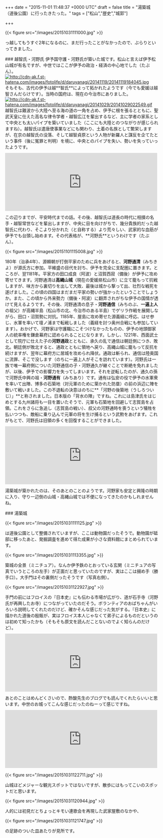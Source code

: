 
+++
date = "2015-11-01 11:48:37 +0000 UTC"
draft = false
title = "湯築城（道後公園）に行ったきたった。"
tags = ["松山","歴史","城郭"]

+++


{{< figure src="/images/20151031111000.jpg"  >}}

っ越してもうすぐ2年になるのに、まだ行ったことがなかったので、ぶらりといってきました。

<div class="section">
    ### 越智氏・河野氏
    伊予国守護・河野氏が築いた城です。松山と言えば伊予松山城が有名ですが、中世ではここが伊予の政治・経済の中心地でした（たぶん）。<a href="http://cdn-ak.f.st-hatena.com/images/fotolife/d/daruyanagi/20141119/20141119184045.jpg" class="http-image" target="_blank"><img src="https://cdn-ak.f.st-hatena.com/images/fotolife/d/daruyanagi/20141119/20141119184045.jpg" class="http-image" alt="http://cdn-ak.f.st-hatena.com/images/fotolife/d/daruyanagi/20141119/20141119184045.jpg"/></a>そもそも、古代の伊予は越**智氏**によって拓かれたようです（今でも愛媛は越智さんだらけです）。当時の国府は、現在の今治市にありました。<a href="http://cdn-ak.f.st-hatena.com/images/fotolife/d/daruyanagi/20141029/20141029022549.gif" class="http-image" target="_blank"><img src="https://cdn-ak.f.st-hatena.com/images/fotolife/d/daruyanagi/20141029/20141029022549.gif" class="http-image" alt="http://cdn-ak.f.st-hatena.com/images/fotolife/d/daruyanagi/20141029/20141029022549.gif"/></a>越智氏は難波から大陸へ至る海の道の一角を占め、伊予に根を張るとともに、聖武天皇に仕えた高名な律令学者・越智広江を輩出するなど、主に学者の家系として中央とも太いパイプを築いていました（ここにも大陸とのつながりが感じられますね）。越智氏は遣唐使事業などにも関わり、土着の名族として繁栄しますが、在京の越智氏の没落、そして越智貞原という人物が新羅人と謀反を企てたという事件（後に冤罪と判明）を境に、中央とのパイプを失い、勢いを失っていったようです。<iframe src="https://hatenablog-parts.com/embed?url=https%3A%2F%2Fblog.daruyanagi.jp%2Fentry%2F2014%2F10%2F29%2F040210" title="『古代越智氏の研究』 - だるろぐ" class="embed-card embed-blogcard" scrolling="no" frameborder="0" style="display: block; width: 100%; height: 190px; max-width: 500px; margin: 10px 0px;"></iframe>この辺りまでが、平安時代までの話。その後、越智氏は道長の時代に相撲の名手・越智常世などを輩出しますが、中央に目を向けがちで、幾分貴族的だった越智氏に代わり、そこより分かれた（と自称する）より荒々しい、武家的な血筋が伊予でも台頭し始めます。その代表格が、**河野氏**というわけです（たぶん）。

{{< figure src="/images/20151101115008.jpg"  >}}

180年（治承4年）、源頼朝が打倒平家のために兵をあげると、**河野通清**（みちきよ）が源氏方に参加。平維盛の目代を討ち、伊予を完全に支配圏に置きます。ところが、翌1181年。平家方の田口成良（阿波）と沼賀西寂（備後）が伊予に攻め寄せてきます。河野通清は**高縄山城**（現在の愛媛県松山市）に立て籠もって抗戦しますが、味方から裏切りを出して大敗、最後は城から撃って出、壮烈な戦死を遂げました。この頃の四国はまだまだ平家の勢いが強かったということでしょうか。また、この頃から外来勢力（備後・阿波）に翻弄されがちな伊予の国情が透けて見えるようです。その後、河野通清の息子・**河野通信**（みちのぶ、**一遍上人**の祖父）が高縄半島（松山市の北、今治市のある半島）でゲリラ作戦を展開しながら、田口・沼賀勢に対抗。1185年、屋島に攻め寄せた源義経に呼応、はせ参じ、水軍を率いて壇ノ浦まで転戦しました（義経を討つ奥州合戦にも参加しています）。おかげで、河野家は守護職にこそつけなかったものの、伊予の地頭御家人の統率権を鎌倉幕府に認められることになります。しかし、1221年、西面武士として院庁に仕えた子の**河野通政**とともに、承久の乱で通信は朝廷側につき、敗北。朝廷側が敗北すると、通政とともに領地へ戻り、高縄山城に籠もって反抗を続けますが、翌年に幕府方に居城を攻められ降伏。通政は斬られ、通信は陸奥国に流罪、そこで没します（のちに一遍上人がそこを訪れています）。河野氏は一族で唯一幕府側についた河野通信の子・河野通久が継ぐことで断絶を免れましたが、以後、伊予での影響力を失ってしまいます。それを逆転したのが、通久の孫で河野氏中興の祖・**河野通有**（みちあり）です。通有は弘安の役で伊予の水軍衆を率いて出陣、博多の石築地（対元軍のために築かれた防塁）の前の浜辺に陣を敷いて戦いました。この不退転の決意はのちに**「河野の後築地（うしろついじ）」**と称されました。日本版の「背水の陣」ですね。これには島津氏をはじめとする九州諸将も一目を置いたそうで、元軍も石築地を回避して志賀島を占領。これをさらに急追し（志賀島の戦い）、叔父の河野通時を喪うという犠牲を払いつつも、敵船に乗り込んで元軍の将を生け捕るという武勲をあげます。これがもとで、河野氏は旧領の多くを回復することができました。<iframe src="https://hatenablog-parts.com/embed?url=https%3A%2F%2Fblog.daruyanagi.jp%2Fentry%2F2014%2F11%2F19%2F194114" title="『伊予河野氏と中世瀬戸内世界―戦国時代の西国守護 』 - だるろぐ" class="embed-card embed-blogcard" scrolling="no" frameborder="0" style="display: block; width: 100%; height: 190px; max-width: 500px; margin: 10px 0px;"></iframe>湯築城が築かれたのは、そのあとのことのようです。河野家も安定と興隆の時期に入り、守り一辺倒の山城・高縄山城では不便になってきたのかもしれませんね。

</div>
<div class="section">
    ### 湯築城
    

{{< figure src="/images/20151031111125.jpg"  >}}

は道後公園として整備されていますが、ここは動物園だったそうで。動物園が砥部に移ったあと、発掘調査を進めて得た成果が小さな資料館にまとめられています。

{{< figure src="/images/20151031113355.jpg"  >}}

築城の全景（ミニチュア）。なんか伊予鉄のとおっている玄関（ミニチュアの写真でいうところの左手）が正面だと思っていたのですが、実はここは搦め手（勝手口）。大手門はその裏側だったそうです（写真右側）。

{{< figure src="/images/20151031122927.jpg"  >}}

手門の前にはフロイスの『日本史』にも伝わる市場が広がり、道が石手寺（河野氏が再興したお寺）につながっていたのだそう。ボランティアのおばちゃんがいろいろ説明してくれたのだけど、確かそんな感じだった気がする。『日本史』に描かれた道後の殷賑が、実はフロイス本人じゃなくて弟子によるものだというのは初めて知ったかも（そもそも原文を読んだことないのでよく知らんのだけど）。<iframe src="https://hatenablog-parts.com/embed?url=https%3A%2F%2Fblog.daruyanagi.jp%2Fentry%2F2015%2F03%2F14%2F204623" title="四国八十八箇所霊場第五十一番札所「石手寺」がワンダーランド過ぎて震える。 - だるろぐ" class="embed-card embed-blogcard" scrolling="no" frameborder="0" style="display: block; width: 100%; height: 190px; max-width: 500px; margin: 10px 0px;"></iframe>あとのことはめんどくさいので、酢酸先生のブログでも読んでくれたらいいと思います。中世のお城ってこんな感じだったのねーって感じですね。<iframe src="https://hatenablog-parts.com/embed?url=https%3A%2F%2Fblog.ch3cooh.jp%2Fentry%2F20140618%2F1403078400" title="愛媛・松山に行ってきました(5) - 湯築城趾(道後公園)と道後温泉2回目 - 酢ろぐ！" class="embed-card embed-blogcard" scrolling="no" frameborder="0" style="display: block; width: 100%; height: 190px; max-width: 500px; margin: 10px 0px;"></iframe>

{{< figure src="/images/20151031122711.jpg"  >}}

山城ほどメジャーな観光スポットではないですが、散歩にはもってこいのスポットだと思います。

{{< figure src="/images/20151031120944.jpg"  >}}

人的には初見だとちょっとキモい連歌会を再現した武家屋敷のなかや、

{{< figure src="/images/20151031121747.jpg"  >}}

の足跡のついた皿あたりが見所です。

</div>

